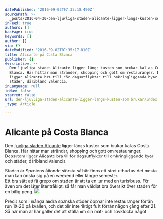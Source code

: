 ```yaml
---
datePublished: '2016-09-02T07:35:18.490Z'
sourcePath: >-
  _posts/2016-04-30-den-ljuvliga-staden-alicante-ligger-langs-kusten-som-brukar.md
inFeed: true
authors: []
hasPage: true
keywords: []
author: []
via: {}
dateModified: '2016-09-02T07:35:17.810Z'
title: Alicante på Costa Blanca
publisher: {}
description: >-
  Den ljuvliga staden Alicante ligger längs kusten som brukar kallas Costa
  Blanca. Här hittar man stränder, shopping och gott om restauranger. Dessutom
  ligger Alicante bra till för dagsutflykter till omkringliggande byar och
  städer, däribland Valencia.
inLanguage: null
inNav: false
starred: false
url: den-ljuvliga-staden-alicante-ligger-langs-kusten-som-brukar/index.html
_type: Article

---
```

# Alicante på Costa Blanca

Den [ljuvliga staden Alicante][0] ligger längs kusten som brukar kallas Costa Blanca. Här hittar man stränder, shopping och gott om restauranger. Dessutom ligger Alicante bra till för dagsutflykter till omkringliggande byar och städer, däribland Valencia.

Staden är Spaniens åttonde största så här finns ett stort utbud av det mesta man kan önska sig på en weekend eller längre semester.  
Ett bra sätt att få grepp om staden är att ta en tur med en turistbuss. För även om det låter liter tråkigt, så får man väldigt bra översikt över staden för en billig peng.
![](https://the-grid-user-content.s3-us-west-2.amazonaws.com/4d909bc2-a5a1-4b2c-a3e5-3b253ddc68ee.jpg)

Precis som i många andra spanska städer öppnar inte restauranger förrän run 19-20 på kvällen, och det blir inte riktigt fullt förrän någon gång efter 21\. Så när man är här gäller det att ställa om sin mat- och sovklocka något.

[0]: http://www.alicantespanien.se/